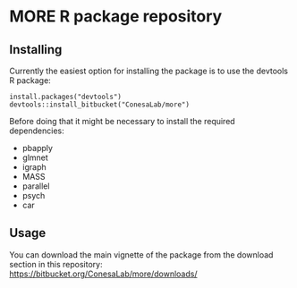 # MORE R package repository

## Installing

Currently the easiest option for installing the package is to use the devtools R package:

    install.packages("devtools")
    devtools::install_bitbucket("ConesaLab/more")

Before doing that it might be necessary to install the required dependencies:

* pbapply
* glmnet
* igraph
* MASS
* parallel
* psych
* car

## Usage

You can download the main vignette of the package from the download section in this repository: https://bitbucket.org/ConesaLab/more/downloads/

